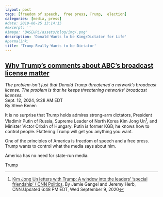 ```yaml
---
layout: post
tags: [freedom of speech,  free press, Trump,  election]
categories: [media, press]
#date: 2019-06-25 13:14:15
#excerpt: ''
#image: 'BASEURL/assets/blog/img/.png'
description: 'Donald Wants to be King/Dictator for Life'
#permalink:
title: 'Trump Really Wants to be Dictator'
---
```



## [Why Trump’s comments about ABC’s broadcast license matter](https://www.msnbc.com/rachel-maddow-show/maddowblog/trumps-comments-abcs-broadcast-license-matter-rcna170786)
*The problem isn’t just that Donald Trump threatened a network’s broadcast license. The problem is that he keeps threatening networks’ broadcast licenses.*<br />Sept. 12, 2024, 9:28 AM EDT<br />By Steve Benen

It is no surprise that Trump holds admires strong-arm dictators, President Vladimir Putin of Russia, Supreme Leader of North Korea Kim Jong Un[^11], and Minister Victor Orbán of Hungary. Putin is former KGB; he knows how to control people. Flattering Trump will get you anything you want.

One of the principles of America is freedom of speech and a free press. Trump wants to control what the media says about him.

America has no need for state-run media.

Trump

[^11]: [Kim Jong Un letters with Trump: A window into the leaders’ ‘special friendship’ / CNN Politics](https://www.cnn.com/2020/09/09/politics/kim-jong-un-trump-letters-rage-book/index.html). By Jamie Gangel and Jeremy Herb, CNN.Updated 6:48 PM EDT, Wed September 9, 2020

